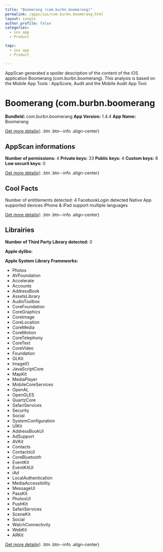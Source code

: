 ```yaml
---
title: "Boomerang (com.burbn.boomerang)"
permalink: /apps/ios/com.burbn.boomerang.html
layout: single
author_profile: false
categories: 
  - ios app 
  - Product 

tags: 
  - ios app 
  - Product 

---
```

AppScan generated a spoiler description of the content of the iOS application Boomerang (com.burbn.boomerang). This analysis is based on the Mobile App Tools : AppScore, Audit and the Mobile Audit App Tool.

# Boomerang (com.burbn.boomerang

**BundleId:** com.burbn.boomerang
**App Version:** 1.4.4
**App Name:** Boomerang


[Get more details](/pricing.html){: .btn .btn--info .align-center}  
  
## AppScan informations 

**Number of permissions:** 4
**Private keys:** 33
**Public keys:** 4
**Custom keys:** 8
**Low securit keys:** 0
  
[Get more details](/pricing.html){: .btn .btn--info .align-center}

## Cool Facts

Number of entitlements detected: 4
FacebookLogin detected
Native App
supported devices iPhone & iPad
support multiple languages
  
[Get more details](/pricing.html){: .btn .btn--info .align-center}

## Librairies 
**Number of Third Party Library detected:** 0

**Apple dylibs:**


**Apple System Library Frameworks:**
- Photos
- AVFoundation
- Accelerate
- Accounts
- AddressBook
- AssetsLibrary
- AudioToolbox
- CoreFoundation
- CoreGraphics
- CoreImage
- CoreLocation
- CoreMedia
- CoreMotion
- CoreTelephony
- CoreText
- CoreVideo
- Foundation
- GLKit
- ImageIO
- JavaScriptCore
- MapKit
- MediaPlayer
- MobileCoreServices
- OpenAL
- OpenGLES
- QuartzCore
- SafariServices
- Security
- Social
- SystemConfiguration
- UIKit
- AddressBookUI
- AdSupport
- AVKit
- Contacts
- ContactsUI
- CoreBluetooth
- EventKit
- EventKitUI
- iAd
- LocalAuthentication
- MediaAccessibility
- MessageUI
- PassKit
- PhotosUI
- PushKit
- SafariServices
- SceneKit
- Social
- WatchConnectivity
- WebKit
- ARKit


  
[Get more details](/pricing.html){: .btn .btn--info .align-center}


